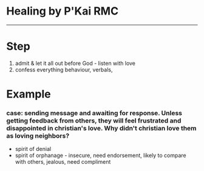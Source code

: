 # Healing by P'Kai RMC

--- 

# Step
1. admit & let it all out before God - listen with love
2. confess everything behaviour, verbals, 




# Example 
### case: sending message and awaiting for response. Unless getting feedback from others, they will feel frustrated and disappointed in christian's love. Why didn't christian love them as loving neighbors?
- spirit of denial 
- spirit of orphanage - insecure, need endorsement, likely to compare with others, jealous, need compliment 